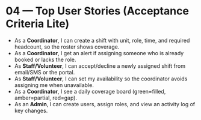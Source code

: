 # 04 — Top User Stories (Acceptance Criteria Lite)

- As a **Coordinator**, I can create a shift with unit, role, time, and required headcount, so the roster shows coverage.
- As a **Coordinator**, I get an alert if assigning someone who is already booked or lacks the role.
- As **Staff/Volunteer**, I can accept/decline a newly assigned shift from email/SMS or the portal.
- As **Staff/Volunteer**, I can set my availability so the coordinator avoids assigning me when unavailable.
- As a **Coordinator**, I see a daily coverage board (green=filled, amber=partial, red=gap).
- As an **Admin**, I can create users, assign roles, and view an activity log of key changes.
